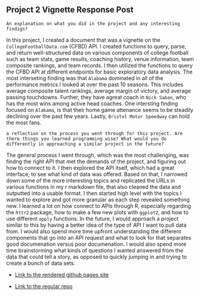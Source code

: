 ## Project 2 Vignette Response Post

`An explanation on what you did in the project and any interesting findigs?`

In this project, I created a document that was a vignette on the `CollegeFootballData.com` (CFBD) API. I created functions to query, parse, and return well-structured data on various components of college football such as team stats, game results, coaching history, venue information, team composite rankings, and team records. I then utilized the functions to query the CFBD API at different endpoints for basic exploratory data analysis. The most interseting finding was that `Alabama` dominated in all of the performance metrics I looked at over the past 10 seasons. This includes average composite talent rankings, average margin of victory, and average passing touchdowns. Further, they have agreat coach in `Nick Saban`, who has the most wins among active head coaches. One intersting finding focused on `Alabama`, is that their home game attenance seems to be steadily declining over the past few years. Lastly, `Bristol Motor Speedway` can hold the most fans.

`a reflection on the process you went through for this project. Are there things you learned programming wise? What would you do differently in approaching a similar project in the future?`

The general process I went through, which was the most challenging, was findng the right API that met the demands of the project, and figuring out how to connect to it. I then explored the API itself, which had a great interface, to see what kind of data was offered. Based on that, I narrowed down some of the more interesting topics and replicated the URLs in various functions in my r markdown file, that also cleaned the data and outputted into a usable format. I then started high level with the topics I wanted to explore and got more granular as each step revealed something new.
I learned a lot on how connect to APIs through R, especially regarding the `httr2` package, how to make a few new plots with `ggplot2`, and how to use different `apply` functions. 
In the future, I would approach a project similar to this by having a better idea of the type of API I want to pull data from. I would also spend more time upfront understanding the different components that go into an API request and what to look for that separates good documenation versus poor documenation. I would also spend more time brainstorming what kinds of questions I wanted answered from the data that could tell a story, as opposed to quickly jumping in and trying to create a bunch of data sets.

* [Link to the rendered github pages site](https://chandlerells.github.io/ST558Project2/)

* [Link to the regular repo](https://github.com/chandlerells/ST558Project2)
